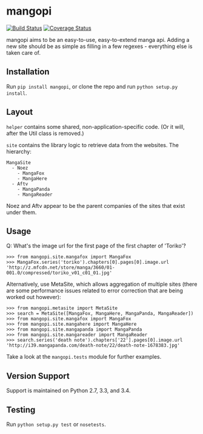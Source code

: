 # mangopi

[![Build Status](https://travis-ci.org/jiaweihli/mangopi.png)](https://travis-ci.org/jiaweihli/mangopi)
[![Coverage Status](https://coveralls.io/repos/jiaweihli/mangopi/badge.png?branch=master)](https://coveralls.io/r/jiaweihli/mangopi?branch=master)

mangopi aims to be an easy-to-use, easy-to-extend manga api.  Adding a new site should be as simple
as filling in a few regexes - everything else is taken care of.

## Installation

Run `pip install mangopi`, or clone the repo and run `python setup.py install`.

## Layout

`helper` contains some shared, non-application-specific code.  (Or it will, after the Util class
is removed.)

`site` contains the library logic to retrieve data from the websites.  The hierarchy:

    MangaSite
      - Noez
        - MangaFox
        - MangaHere
      - Aftv
        - MangaPanda
        - MangaReader

Noez and Aftv appear to be the parent companies of the sites that exist under them.

## Usage

Q: What's the image url for the first page of the first chapter of 'Toriko'?

    >>> from mangopi.site.mangafox import MangaFox
    >>> MangaFox.series('toriko').chapters[0].pages[0].image.url
    'http://z.mfcdn.net/store/manga/3660/01-001.0/compressed/toriko_v01_c01_01.jpg'

Alternatively, use MetaSite, which allows aggregation of multiple sites (there are some performance
issues related to error correction that are being worked out however):

    >>> from mangopi.metasite import MetaSite
    >>> search = MetaSite([MangaFox, MangaHere, MangaPanda, MangaReader])
    >>> from mangopi.site.mangafox import MangaFox
    >>> from mangopi.site.mangahere import MangaHere
    >>> from mangopi.site.mangapanda import MangaPanda
    >>> from mangopi.site.mangareader import MangaReader
    >>> search.series('death note').chapters['22'].pages[0].image.url
    'http://i39.mangapanda.com/death-note/22/death-note-1678383.jpg'

Take a look at the `mangopi.tests` module for further examples.

## Version Support

Support is maintained on Python 2.7, 3.3, and 3.4.

## Testing

Run `python setup.py test` or `nosetests`.
